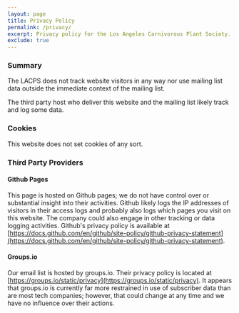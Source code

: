 ```yaml
---
layout: page
title: Privacy Policy
permalink: /privacy/
excerpt: Privacy policy for the Los Angeles Carnivorous Plant Society.
exclude: true
---
```


### Summary

The LACPS does not track website visitors in any way nor use mailing list data outside the immediate context of the mailing list.

The third party host who deliver this website and the mailing list likely track and log some data.

### Cookies

This website does not set cookies of any sort.

### Third Party Providers

#### Github Pages

This page is hosted on Github pages; we do not have control over or substantial insight into their activities. Github likely logs the IP addresses of visitors in their access logs and probably also logs which pages you visit on this website. The company could also engage in other tracking or data logging activities. Github's privacy policy is available at [https://docs.github.com/en/github/site-policy/github-privacy-statement](https://docs.github.com/en/github/site-policy/github-privacy-statement).

#### Groups.io

Our email list is hosted by groups.io. Their privacy policy is located at [https://groups.io/static/privacy](https://groups.io/static/privacy). It appears that groups.io is currently far more restrained in use of subscriber data than are most tech companies; however, that could change at any time and we have no influence over their actions.
